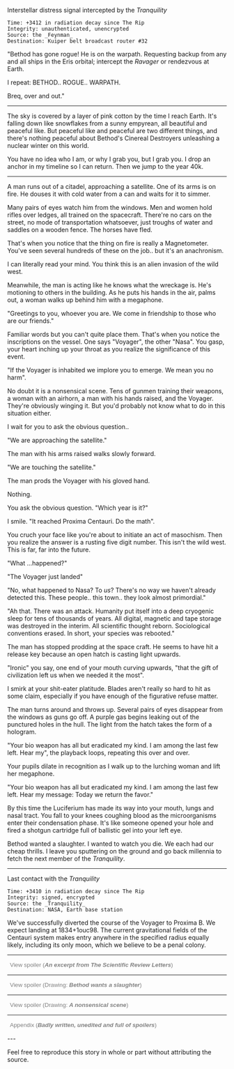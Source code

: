 Interstellar distress signal intercepted by the _Tranquility_
```text
Time: +3412 in radiation decay since The Rip
Integrity: unauthenticated, unencrypted
Source: the _Feynman_
Destination: Kuiper belt broadcast router #32
```

"Bethod has gone rogue! He is on the warpath. 
Requesting backup from any and all ships in the Eris orbital; intercept the _Ravager_ or rendezvous at Earth. 

I repeat: BETHOD.. ROGUE.. WARPATH. 

Breq, over and out."

---

The sky is covered by a layer of pink cotton by the time I reach Earth. It's falling down like snowflakes from a sunny empyrean, all beautiful and peaceful like.  But peaceful like and peaceful are two different things, and there's nothing peaceful about Bethod's Cinereal Destroyers unleashing a nuclear winter on this world. 

You have no idea who I am, or why I grab you, but I grab you. I drop an anchor in my timeline so I can return. Then we jump to the year 40k. 

---

A man runs out of a citadel, approaching a satellite. One of its arms is on fire. He douses it with cold water from a can and waits for it to simmer. 

Many pairs of eyes watch him from the windows. Men and women hold rifles over ledges, all trained on the spacecraft. There're no cars on the street, no mode of transportation whatsoever, just troughs of water and saddles on a wooden fence. The horses have fled. 

That's when you notice that the thing on fire is really a Magnetometer. You've seen several hundreds of these on the job.. but it's an anachronism. 

I can literally read your mind. You think this is an alien invasion of the wild west. 

Meanwhile, the man is acting like he knows what the wreckage is. He's motioning to others in the building. As he puts his hands in the air, palms out, a woman walks up behind him with a megaphone. 

"Greetings to you, whoever you are. We come in friendship to those who are our friends."

Familiar words but you can't quite place them. That's when you notice the inscriptions on the vessel. One says "Voyager", the other "Nasa". You gasp, your heart inching up your throat as you realize the significance of this event. 

"If the Voyager is inhabited we implore you to emerge. We mean you no harm". 

No doubt it is a nonsensical scene. Tens of gunmen training their weapons, a woman with an airhorn, a man with his hands raised, and the Voyager. They're obviously winging it. But you'd probably not know what to do in this situation either. 

I wait for you to ask the obvious question.. 

"We are approaching the satellite."

The man with his arms raised walks slowly forward. 

"We are touching the satellite."

The man prods the Voyager with his gloved hand.

Nothing. 

You ask the obvious question. "Which year is it?"

I smile. "It reached Proxima Centauri. Do the math".

You cruch your face like you're about to initiate an act of masochism. Then you realize the answer is a rusting five digit number. This isn't the wild west. This is far, far into the future.

"What ...happened?"

"The Voyager just landed"

"No, what happened to Nasa? To _us_? There's no way we haven't already detected this. These people.. this town.. they look almost primordial."

"Ah that. There was an attack. Humanity put itself into a deep cryogenic sleep for tens of thousands of years. All digital, magnetic and tape storage was destroyed in the interim. All scientific thought reborn. Sociological conventions erased. In short, your species was rebooted."

The man has stopped prodding at the space craft. He seems to have hit a release key because an open hatch is casting light upwards. 

"Ironic" you say, one end of your mouth curving upwards, "that the gift of civilization left us when we needed it the most".

I smirk at your shit-eater platitude. Blades aren't really so hard to hit as some claim, especially if you have enough of the figurative refuse matter. 

The man turns around and throws up. 
Several pairs of eyes disappear from the windows as guns go off. 
A purple gas begins leaking out of the punctured holes in the hull. 
The light from the hatch takes the form of a hologram.

"Your bio weapon has all but eradicated my kind. I am among the last few left. Hear my", the playback loops, repeating this over and over.  

Your pupils dilate in recognition as I walk up to the lurching woman and lift her megaphone.

"Your bio weapon has all but eradicated my kind. I am among the last few left. Hear my message: Today we return the favor."

By this time the Luciferium has made its way into your mouth, lungs and nasal tract. You fall to your knees coughing blood as the microorganisms enter their condensation phase. It's like someone opened your hole and fired a shotgun cartridge full of ballistic gel into your left eye. 

Bethod wanted a slaughter. 
I wanted to watch you die. 
We each had our cheap thrills.
I leave you sputtering on the ground and go back millennia to fetch the next member of the _Tranquility_.

---

Last contact with the _Tranquility_  
```
Time: +3410 in radiation decay since The Rip
Integrity: signed, encrypted 
Source: the _Tranquility_
Destination: NASA, Earth base station
```
We've successfully diverted the course of the Voyager to Proxima B. We expect landing at 1834+1ouc98. The current gravitational fields of the Centauri system makes entry anywhere in the specified radius equally likely, including its only moon, which we believe to be a penal colony. 

---

<script>
function spOneOnClick() {
  document.getElementById("spoiler1").style.display = "block";
  document.getElementById("spoiler2").style.display = "none";
  document.getElementById("spoiler3").style.display = "none";
  document.getElementById("spoiler4").style.display = "none";

}
function spTwoOnClick() {
  document.getElementById("spoiler2").style.display = "block";
  document.getElementById("spoiler1").style.display = "none";
  document.getElementById("spoiler3").style.display = "none";
  document.getElementById("spoiler4").style.display = "none";

}
function spThreeOnClick() {
  document.getElementById("spoiler3").style.display = "block";
  document.getElementById("spoiler1").style.display = "none";
  document.getElementById("spoiler2").style.display = "none";
  document.getElementById("spoiler4").style.display = "none";
}
function spFourOnClick() {
  document.getElementById("spoiler4").style.display = "block";
  document.getElementById("spoiler1").style.display = "none";
  document.getElementById("spoiler2").style.display = "none";
  document.getElementById("spoiler3").style.display = "none";
}
</script>
<button onclick="spThreeOnClick()" id="spoilerButtonThree" style="display:block;opacity:1;background-color:Transparent; color:grey; border:none;">View spoiler (<strong><em>An excerpt from The Scientific Review Letters</strong></em>)</button>

<div id="spoiler3" style="display:none">
<p><em><strong>An excerpt from The Scientific Review Letters, a journal summarizing research across the Kui. Orginal article titled &quot;On the nature and perils of Time Paradoxes&quot;</strong>
[Narrator&#39;s annotations appear in brackets].</em></p>
<p>Current theories on time paradoxes are summarized thus: </p>
<ol>
<li><p>The present is a result of specific choices made in the past. If you go back in time and kill your grandfater, you will cease to exist. <em>[Back to the future time travel]</em></p>
</li>
<li><p>The current present is a result of specific choices made in the current past. If you go back in time and kill your grandfather, there is a branching of the timeline. A new reality where you no longer exist is created. <em>[Rick and Morty time travel]</em></p>
</li>
<li><p>The present is a linear combination of the past. If an event exists that would change the past, the probability of that event occuring is zero. In other words, time is a fixed path where everything happens for a reason. If time travel is permitted, it implies that time travel preserves the linearity. <em>[Harry Potter time travel]</em></p>
</li>
</ol>
<p>We interviewed Brequerine Abaddon, an aspiring scholar in astro-physics from Proxima B, and she gave us a fourth theory. </p>
<p>&quot;Miss Brequerine, we have 2 questions: is time travel possible? and how?&quot;</p>
<p>&quot;Just Breq, please.&quot;</p>
<p>&quot;Breq&quot;</p>
<p>&quot;The answer to your first question is yes. We travel forwards all the time. Assuming you meant can we <em>jump</em> the timeline, that answer is Yes too. We can jump, as long as we return. We can loop.&quot;</p>
<p>&quot;A Time Loop.. interesting.. can you elaborate?&quot;</p>
<p>&quot;It&#39;s like the universe is govered by equations that preserve a certain equilibrium. One of the recurring variables in these equations is space, and another is time. The space/time continium. </p>
<p>Typically, time is a progressing constant in these equations, meaning it moves forwards in predictable increments. The equations are governed by the space variable. However, we <em>can</em> manipulate time, as long as the output of the equation remains the same.&quot;</p>
<p>&quot;This is just like the third theory then?&quot;</p>
<p>&quot;Similar. The third theory is called Novikov Self-Consistency. The main difference is this: if you commit any.. atrocities.. that might change the output of an equation, the space variable changes drastically and re-balances. To put it simply, you could end up as many light-years away as the time you travelled to decrease the probability that your actions have a causal effect.&quot;</p>
<p>&quot;So if I kill my grandfather&quot;</p>
<p>&quot;If the probability of you doing so is high..&quot;</p>
<p>&quot;Err.. yes, if the probability of me killing my grandfather is high.. I could travel back a day and find myself elsewhere?&quot;</p>
<p>&quot;Correct. Like Dysnomia without a fusion engine Elsewhere.&quot;</p>
<p>&quot;Ha ha ha, if I plan to save the world I&#39;ll remember to pack my vacation clothes then!&quot;</p>
<p>&quot;I&#39;ve heard soccer is more fun at half G. Pack accordingly.&quot;</p>
</div>

---

<button onclick="spTwoOnClick()" id="spoilerButtonTwo" style="display:block;opacity:1;background-color:Transparent; color:grey; border:none;">View spoiler (Drawing: <strong><em>Bethod wants a slaughter</strong></em>)</button>

<div id="spoiler2" style="display:none">
<img style="padding-right:100%;padding-bottom:20px;padding-top:20px" align="left" width=100% height=100% src=https://user-images.githubusercontent.com/3627706/80384603-b6cad300-88c2-11ea-8a08-ef0cf83414fb.jpg alt="Drawings. Mail me if it doesn't show up: 87profligate@gmail.com" />
</div>

---

<button onclick="spOneOnClick()" id="spoilerButtonTwo" style="display:block;opacity:1;background-color:Transparent; color:grey; border:none;">View spoiler (Drawing: <strong><em>A nonsensical scene</em></strong>)</button>

<div id="spoiler1" style="display:none">
<img style="padding-right:100%;padding-bottom:20px" align="left" width=100% height=100% src=https://user-images.githubusercontent.com/3627706/80384660-c9450c80-88c2-11ea-942b-f3f1e3d2fd1e.jpg alt="Drawings. Mail me if it doesn't show up: 87profligate@gmail.com" />
</div>

---

<button onclick="spFourOnClick()" id="spoilerButtonFour" style="display:block;opacity:1;background-color:Transparent; color:grey; border:none;">Appendix (<strong><em>Badly written, unedited and full of spoilers</strong></em>)</button>

<div id="spoiler4" style="display:none">
<p>I spent a few hours inventing an inter-stellar routing protocol only to come up with something exactly like BGP. The problem is galactically consistent timestamps. Without these, you need sequence numbers. With sequence numbers, you need transmission control. With these, well, how does everyone measure time in our Galaxy without error? One answer is by measuring the wavelength decay of ambient cosmic noise (CMBR) since the Big Bang. If the scope of error is O(years) and the distance traveled is O(lightyears) one could use them for route conflict resolution... maybe? The exact numbers in the timestamps still don&#39;t make sense of course, other than to show that the second message was received before the first, and that everyone in our Galaxy should agree. </p>
<p>A few days went by playing with ideas of why Breq couldn&#39;t just save her &quot;kind&quot; by going back in time and deflecting the Voyager. The easy/lazy option is that she and Bethod went off the rails. Another option was that she and Bethod were already light years away, closer to earth, when they felt the blast from Alpha Centauri and figured it had to be the Voyager. Since they were tracking the Voyager&#39;s space dust back to its source, they could time travel (but not space travel) and turn it around right then. Yet another option was to have Bethod fulfill a contract to attack earth by adulterating the Voyager with a bio weapon that takes out Breq&#39;s village and using it as justification in front of a United Galactic Council. In this version Breq goes nuts, goes back in time, kills Bethod, diverts the Voyager and executes both humanity&#39;s regression and the Luciferium plot 40k years later. </p>
<p>My favorite variation of the plot is still that the Voyager was a sociological weapon, and Breq discovered something she didn&#39;t want to give up by diverting it from Proxima. But her discovery would have to be Sociological, and that would take several chapters to develop. </p>
<p>I am fascinated by the idea of a Lunar Penal colony. I almost wanted to set the stage on Eris and its moon Dystopia, but the timelines required for humanity&#39;s cryogenic resuscitation didn&#39;t work out (i.e it takes about the age of some good whiskey for light to travel from Pluto to Earth). I&#39;m still not sure why an aspiring phd-scholar would end up on a Penal colony though, maybe she fucked up  her thesis?</p>
</div>
---

Feel free to reproduce this story in whole or part without attributing the source.


